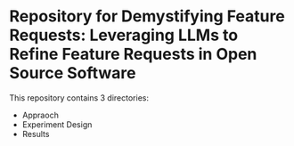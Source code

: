 # Repository for Demystifying Feature Requests: Leveraging LLMs to Refine Feature Requests in Open Source Software

This repository contains 3 directories:
- Appraoch
- Experiment Design
- Results
